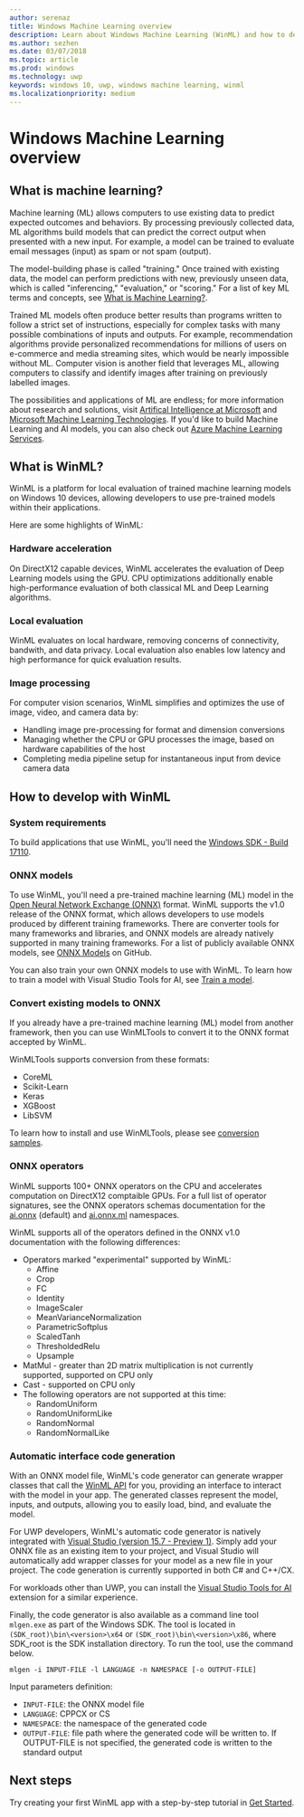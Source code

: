 ```yaml
---
author: serenaz
title: Windows Machine Learning overview
description: Learn about Windows Machine Learning (WinML) and how to develop with WinML.
ms.author: sezhen
ms.date: 03/07/2018
ms.topic: article
ms.prod: windows
ms.technology: uwp
keywords: windows 10, uwp, windows machine learning, winml
ms.localizationpriority: medium
---
```


# Windows Machine Learning overview

## What is machine learning?
Machine learning (ML) allows computers to use existing data to predict expected outcomes and behaviors. By processing previously collected data, ML algorithms build models that can predict the correct output when presented with a new input. For example, a model can be trained to evaluate email messages (input) as spam or not spam (output).

The model-building phase is called "training." Once trained with existing data, the model can perform predictions with new, previously unseen data, which is called "inferencing," "evaluation," or "scoring." For a list of key ML terms and concepts, see [What is Machine Learning?](https://docs.microsoft.com/azure/machine-learning/studio/what-is-machine-learning#key-machine-learning-terms-and-concepts).
	 
Trained ML models often produce better results than programs written to follow a strict set of instructions, especially for complex tasks with many possible combinations of inputs and outputs. For example, recommendation algorithms provide personalized recommendations for millions of users on e-commerce and media streaming sites, which would be nearly impossible without ML. Computer vision is another field that leverages ML, allowing computers to classify and identify images after training on previously labelled images.

The possibilities and applications of ML are endless; for more information about research and solutions, visit [Artifical Intelligence at Microsoft](https://www.microsoft.com/ai) and [Microsoft Machine Learning Technologies](https://docs.microsoft.com/en-us/azure/machine-learning/#More-Microsoft-Machine-Learning-Technologies). If you'd like to build Machine Learning and AI models, you can also check out [Azure Machine Learning Services](https://docs.microsoft.com/en-us/azure/machine-learning/preview/overview-what-is-azure-ml).

## What is WinML?
WinML is a platform for local evaluation of trained machine learning models on Windows 10 devices, allowing developers to use pre-trained models within their applications. 

Here are some highlights of WinML:

### Hardware acceleration
On DirectX12 capable devices, WinML accelerates the evaluation of Deep Learning models using the GPU. CPU optimizations additionally enable high-performance evaluation of both classical ML and Deep Learning algorithms.

### Local evaluation
WinML evaluates on local hardware, removing concerns of connectivity, bandwith, and data privacy. Local evaluation also enables low latency and high performance for quick evaluation results.

### Image processing
For computer vision scenarios, WinML simplifies and optimizes the use of image, video, and camera data by:
- Handling image pre-processing for format and dimension conversions 
- Managing whether the CPU or GPU processes the image, based on hardware capabilities of the host
- Completing media pipeline setup for instantaneous input from device camera data

## How to develop with WinML

### System requirements
To build applications that use WinML, you'll need the [Windows SDK - Build 17110](https://www.microsoft.com/software-download/windowsinsiderpreviewSDK).

### ONNX models
To use WinML, you'll need a pre-trained machine learning (ML) model in the [Open Neural Network Exchange (ONNX)](https://onnx.ai) format. WinML supports the v1.0 release of the ONNX format, which allows developers to use models produced by different training frameworks. There are converter tools for many frameworks and libraries, and ONNX models are already natively supported in many training frameworks. For a list of publicly available ONNX models, see [ONNX Models](https://github.com/onnx/models) on GitHub. 

You can also train your own ONNX models to use with WinML. To learn how to train a model with Visual Studio Tools for AI, see [Train a model](train-ai-model.md). 

### Convert existing models to ONNX
If you already have a pre-trained machine learning (ML) model from another framework, then you can use WinMLTools to convert it to the ONNX format accepted by WinML. 

WinMLTools supports conversion from these formats:
- CoreML
- Scikit-Learn
- Keras
- XGBoost
- LibSVM

To learn how to install and use WinMLTools, please see [conversion samples](conversion-samples.md). 

### ONNX operators
WinML supports 100+ ONNX operators on the CPU and accelerates computation on DirectX12 comptaible GPUs. For a full list of operator signatures, see the ONNX operators schemas documentation for the [ai.onnx](https://github.com/onnx/onnx/blob/rel-1.0/docs/Operators.md) (default) and [ai.onnx.ml](https://github.com/onnx/onnx/blob/rel-1.0/docs/Operators-ml.md) namespaces.

WinML supports all of the operators defined in the ONNX v1.0 documentation with the following differences:
- Operators marked "experimental" supported by WinML:
	- Affine
	- Crop
	- FC
	- Identity
	- ImageScaler
	- MeanVarianceNormalization
	- ParametricSoftplus
	- ScaledTanh
	- ThresholdedRelu
	- Upsample
- MatMul - greater than 2D matrix multiplication is not currently supported, supported on CPU only
- Cast - supported on CPU only
- The following operators are not supported at this time:
	- RandomUniform
	- RandomUniformLike
	- RandomNormal
	- RandomNormalLike

### Automatic interface code generation

With an ONNX model file, WinML's code generator can generate wrapper classes that call the [WinML API](/uwp/api/windows.ai.machinelearning.preview) for you, providing an interface to interact with the model in your app. The generated classes represent the model, inputs, and outputs, allowing you to easily load, bind, and evaluate the model.

For UWP developers, WinML's automatic code generator is natively integrated with [Visual Studio (version 15.7 - Preview 1)](https://www.visualstudio.com/vs/preview/). Simply add your ONNX file as an existing item to your project, and Visual Studio will automatically add wrapper classes for your model as a new file in your project. The code generation is currently supported in both C# and C++/CX.  

For workloads other than UWP, you can install the [Visual Studio Tools for AI](https://www.visualstudio.com/downloads/ai-tools-vs/) extension for a similar experience. 

Finally, the code generator is also available as a command line tool `mlgen.exe` as part of the Windows SDK. The tool is located in `(SDK_root)\bin\<version>\x64` or `(SDK_root)\bin\<version>\x86`, where SDK_root is the SDK installation directory. To run the tool, use the command below.

```
mlgen -i INPUT-FILE -l LANGUAGE -n NAMESPACE [-o OUTPUT-FILE]
```
Input parameters definition:
- `INPUT-FILE`: the ONNX model file
- `LANGUAGE`: CPPCX or CS
- `NAMESPACE`: the namespace of the generated code
- `OUTPUT-FILE`: file path where the generated code will be written to. If OUTPUT-FILE is not specified, the generated code is written to the standard output

## Next steps
Try creating your first WinML app with a step-by-step tutorial in [Get Started](get-started.md).